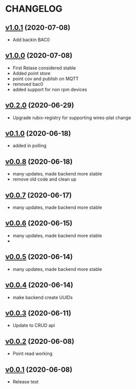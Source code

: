 # CHANGELOG
## [v1.0.1](https://github.com/NubeIO/rubix-bacnet-master/tree/v1.0.1) (2020-07-08)
- Add backin BAC0

## [v1.0.0](https://github.com/NubeIO/rubix-bacnet-master/tree/v1.0.0) (2020-07-08)
- First Relase considered stable
- Added point store
- point cov and publish on MQTT
- removed bac0
- added support for non rpm devices

## [v0.2.0](https://github.com/NubeIO/rubix-bacnet-master/tree/v0.2.0) (2020-06-29)
- Upgrade rubix-registry for supporting wires-plat change

## [v0.1.0](https://github.com/NubeIO/rubix-bacnet-master/tree/v0.1.0) (2020-06-18)
- added in polling

## [v0.0.8](https://github.com/NubeIO/rubix-bacnet-master/tree/v0.0.8) (2020-06-18)
- many updates, made backend more stable
- remove old code and clean up

## [v0.0.7](https://github.com/NubeIO/rubix-bacnet-master/tree/v0.0.7) (2020-06-17)
- many updates, made backend more stable

## [v0.0.6](https://github.com/NubeIO/rubix-bacnet-master/tree/v0.0.6) (2020-06-15)
- many updates, made backend more stable
-
## [v0.0.5](https://github.com/NubeIO/rubix-bacnet-master/tree/v0.0.5) (2020-06-14)
- many updates, made backend more stable

## [v0.0.4](https://github.com/NubeIO/rubix-bacnet-master/tree/v0.0.4) (2020-06-14)
- make backend create UUIDs

## [v0.0.3](https://github.com/NubeIO/rubix-bacnet-master/tree/v0.0.3) (2020-06-11)
- Update to CRUD api

## [v0.0.2](https://github.com/NubeIO/rubix-bacnet-master/tree/v0.0.2) (2020-06-08)
- Point read working

## [v0.0.1](https://github.com/NubeIO/rubix-bacnet-master/tree/v0.0.1) (2020-06-08)
- Release test
